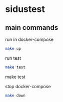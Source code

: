# sidustest

## main commands

run in docker-compose

```bash
make up
```

run test
```bash
make test
```
make test

stop docker-compose
```bash
make down
```

